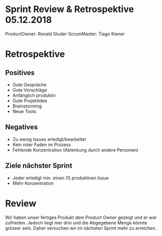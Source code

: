 
#  Sprint Review & Retrospektive 05.12.2018
ProductOwner: Ronald Studer ScrumMaster: Tiago Kiener

#   Retrospektive

##  Positives
- Gute Gespräche
- Gute Vorschläge
- Anfänglich produktiv
- Gute Projektidee
- Brainstorming
- Neue Tools

##  Negatives
- Zu wenig Issues erledigt/bearbeitet
- Kein roter Faden im Prozess
- Fehlende Konzentration (Ablenkung durch andere Personen)

##  Ziele nächster Sprint
- Jeder erledigt min. einen (1) produktiven Issue
- Mehr Konzentration


#   Review

Wir haben unser fertiges Produkt dem Product Owner gezeigt und er war zufrieden. Jedoch liegt mer drin und die Abgegebene Menge könnte grösser sein. Daher versuchen wir im nächsten Sprint mehr zu erreichen. 
